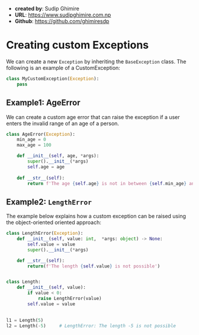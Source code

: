 - **created by**: Sudip Ghimire
- **URL**: https://www.sudipghimire.com.np
- **Github**: https://github.com/ghimiresdp

# Creating custom Exceptions

We can create a new `Exception` by inheriting the `BaseException` class. The
following is an example of a CustomException:

```py
class MyCustomException(Exception):
    pass
```


## Example1: AgeError

We can create a custom age error that can raise the exception if a user enters
the invalid range of an age of a person.

```py
class AgeError(Exception):
    min_age = 0
    max_age = 100

    def __init__(self, age, *args):
        super().__init__(*args)
        self.age = age
    
    def __str__(self):
        return f'The age {self.age} is not in between {self.min_age} and {self.max_age}'
```

## Example2: `LengthError`

The example below explains how a custom exception can be raised using the 
object-oriented oriented approach:

```py
class LengthError(Exception):
    def __init__(self, value: int,  *args: object) -> None:
        self.value = value
        super().__init__(*args)

    def __str__(self):
        return(f'The length {self.value} is not possible')


class Length:
    def __init__(self, value):
        if value < 0:
            raise LengthError(value)
        self.value = value
    

l1 = Length(5)
l2 = Length(-5)     # LengthError: The length -5 is not possible
```